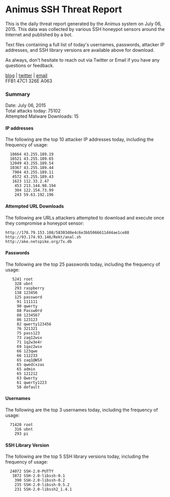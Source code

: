 # Animus SSH Threat Report

This is the daily threat report generated by the Animus system on July 06, 2015. This data was collected by various SSH honeypot sensors around the Internet and published by a bot.  

Text files containing a full list of today's usernames, passwords, attacker IP addresses, and SSH library versions are available above for download.  

As always, don't hesitate to reach out via Twitter or Email if you have any questions or feedback.  

[blog](http://morris.guru) | [twitter](https://twitter.com/andrew___morris) | [email](mailto:andrew@morris.guru)  
FFB1 47C1 326E A063  

### Summary

Date: July 06, 2015  
Total attacks today: 75102  
Attempted Malware Downloads: 15 

#### IP addresses
The following are the top 10 attacker IP addresses today, including the frequency of usage:
```
  18664 43.255.189.19
  16521 43.255.189.65
  12049 43.255.189.54
  10367 43.255.189.44
   7904 43.255.189.11
   4572 43.255.189.43
   1623 112.33.2.47
    453 213.144.98.194
    304 122.154.73.99
    243 59.63.192.196
```

#### Attempted URL Downloads
The following are URLs attackers attempted to download and execute once they compromise a honeypot sensor:
```
http://178.79.153.108/58303d8e4c6e3bb5066611d44ae1ce88
http://93.174.93.146/Rekt/anal.sh
http://ake.netspike.org/7x.db
```

#### Passwords
The following are the top 25 passwords today, including the frequency of usage:
```
   5241 root
    328 ubnt
    293 raspberry
    138 123456
    125 password
     91 111111
     90 qwerty
     88 Passw0rd
     88 1234567
     86 123123
     82 qwerty123456
     76 321321
     75 pass123
     73 zaq12wsx
     71 1q2w3e4r
     69 1qaz2wsx
     66 123qwe
     66 112233
     65 zaq1@WSX
     65 qwedcxzas
     65 admin
     65 121212
     63 Qwerty
     61 qwerty1223
     58 default
```

#### Usernames
The following are the top 3 usernames today, including the frequency of usage:
```
  71420 root
    316 ubnt
    293 pi
```

#### SSH Library Version
The following are the top 5 SSH library versions today, including the frequency of usage:
```
  24072 SSH-2.0-PUTTY
   3872 SSH-2.0-libssh-0.1
    390 SSH-2.0-libssh-0.2
    235 SSH-2.0-libssh-0.5.2
    231 SSH-2.0-libssh2_1.4.1
```

